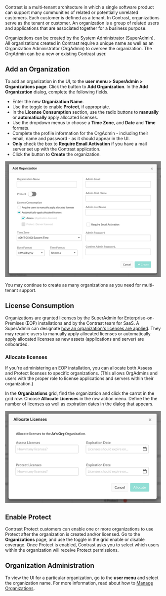 <!--
title: "Create Organizations"
description: "Create Organizations in the Contrast UI"
tags: "Admin onboarding organizations license defense protect assess create"
-->

Contrast is a multi-tenant architecture in which a single software product can support many communities of related or potentially unrelated customers. Each customer is defined as a tenant. In Contrast, organizations serve as the tenant or customer. An organization is a group of related users and applications that are associated together for a business purpose. 

Organizations can be created by the System Administrator (SuperAdmin). All organizations created in Contrast require a unique name as well as an Organization Administrator (OrgAdmin) to oversee the organization. The OrgAdmin can be a new or existing Contrast user.  

## Add an Organization 

To add an organization in the UI, to the **user menu > SuperAdmin > Organizations page**. Click the button to **Add Organization**. In the **Add Organization** dialog, complete the following fields. 

* Enter the new **Organization Name**. 
* Use the toggle to enable **Protect**, if appropriate. 
* In the **License Consumption** section, use the radio buttons to **manually** or **automatically** apply allocated licenses. 
* Use the dropdown menus to choose a **Time Zone**, and **Date** and **Time** formats. 
* Complete the profile information for the OrgAdmin - including their email, name and password - as it should appear in the UI. 
* **Only** check the box to **Require Email Activation** if you have a mail server set up with the Contrast application.
* Click the button to **Create** the organization. 

<a href="assets/images/Create-org.png" rel="lightbox" title="Complete the fields in the Add Organization dialog"><img class="thumbnail" src="assets/images/Create-org.png"/></a>

You may continue to create as many organizations as you need for multi-tenant support. 

## License Consumption

Organizations are granted licenses by the SuperAdmin for Enterprise-on-Premises (EOP) installations and by the Contrast team for SaaS. A SuperAdmin can designate [how an organization's licenses are applied](admin-manageorgs.html#manage-license). They may require users to manually apply allocated licenses or automatically apply allocated licenses as new assets (applications and server) are onboarded. 

### Allocate licenses

If you're administering an EOP installation, you can allocate both Assess and Protect licenses to specific organizations. (This allows OrgAdmins and users with the proper role to license applications and servers within their organization.)

In the **Organizations** grid, find the organization and click the carrot in the grid row. Choose **Allocate Licenses** in the row action menu. Define the the number of licenses as well as expiration dates in the dialog that appears. 

<a href="assets/images/Allocate-licenses-system-settings.png" rel="lightbox" title="Allocate licenses in the Organizations grid"><img class="thumbnail" src="assets/images/Allocate-licenses-system-settings.png"/></a>

## Enable Protect

Contrast Protect customers can enable one or more organizations to use Protect after the organization is created and/or licensed. Go to the **Organizations** page, and use the toggle in the grid enable or disable coverage. Once Protect is enabled, Contrast asks you to select which users within the organization will receive Protect permissions.

## Organization Administration 

To view the UI for a particular organization, go to the **user menu** and select the organization name. For more information, read about how to [Manage Organizations](admin-manageorgsmultiple.html#manage-org). 



